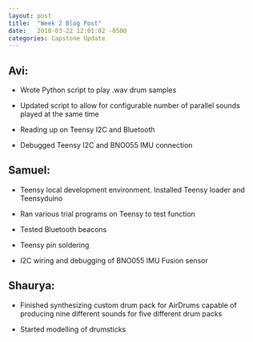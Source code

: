 ```yaml
---
layout: post
title:  "Week 2 Blog Post"
date:   2018-03-22 12:01:02 -0500
categories: Capstone Update
---
```

## Avi: ## 

* Wrote Python script to play .wav drum samples

* Updated script to allow for configurable number of parallel sounds played at the same time

* Reading up on Teensy I2C and Bluetooth

* Debugged Teensy I2C and BNO055 IMU connection

## Samuel: ## 

* Teensy local development environment. Installed Teensy loader and Teensyduino

* Ran various trial programs on Teensy to test function

* Tested Bluetooth beacons

* Teensy pin soldering

* I2C wiring and debugging of BNO055 IMU Fusion sensor 

## Shaurya: ##

* Finished synthesizing custom drum pack for AirDrums capable of producing nine different sounds for five different drum packs

* Started modelling of drumsticks
